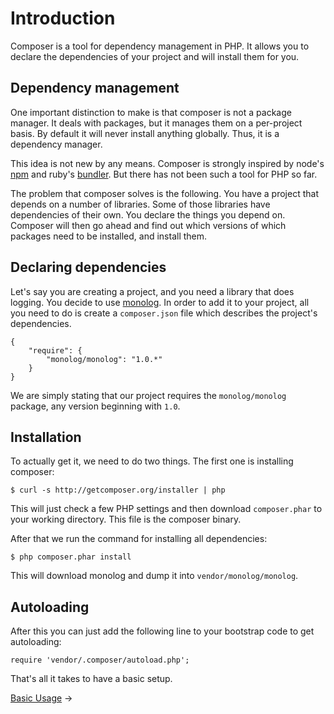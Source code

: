 # Introduction

Composer is a tool for dependency management in PHP. It allows you to declare
the dependencies of your project and will install them for you.

## Dependency management

One important distinction to make is that composer is not a package manager. It
deals with packages, but it manages them on a per-project basis. By default it
will never install anything globally. Thus, it is a dependency manager.

This idea is not new by any means. Composer is strongly inspired by
node's [npm](http://npmjs.org/) and ruby's [bundler](http://gembundler.com/).
But there has not been such a tool for PHP so far.

The problem that composer solves is the following. You have a project that
depends on a number of libraries. Some of those libraries have dependencies of
their own. You declare the things you depend on. Composer will then go ahead
and find out which versions of which packages need to be installed, and
install them.

## Declaring dependencies

Let's say you are creating a project, and you need a library that does logging.
You decide to use [monolog](https://github.com/Seldaek/monolog). In order to
add it to your project, all you need to do is create a `composer.json` file
which describes the project's dependencies.

    {
        "require": {
            "monolog/monolog": "1.0.*"
        }
    }

We are simply stating that our project requires the `monolog/monolog` package,
any version beginning with `1.0`.

## Installation

To actually get it, we need to do two things. The first one is installing
composer:

    $ curl -s http://getcomposer.org/installer | php

This will just check a few PHP settings and then download `composer.phar` to
your working directory. This file is the composer binary.

After that we run the command for installing all dependencies:

    $ php composer.phar install

This will download monolog and dump it into `vendor/monolog/monolog`.

## Autoloading

After this you can just add the following line to your bootstrap code to get
autoloading:

    require 'vendor/.composer/autoload.php';

That's all it takes to have a basic setup.

[Basic Usage](01-basic-usage) &rarr;
